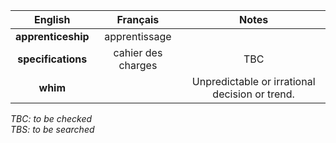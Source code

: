 English | Français | Notes
:------:|:--------:|:-------------:
**apprenticeship** | apprentissage
**specifications** | cahier des charges | TBC
**whim** | | Unpredictable or irrational decision or trend.

*TBC: to be checked*  
*TBS: to be searched*
